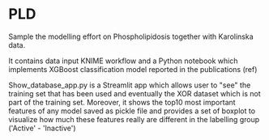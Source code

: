 # PLD
Sample the modelling effort on Phospholipidosis together with Karolinska data.

It contains data input KNIME workflow and a Python notebook which implements XGBoost classification model reported in the publications (ref)

Show_database_app.py is a Streamlit app which allows user to "see" the training set that has been used and eventually the XOR dataset which is not part of the training set. Moreover, it shows the top10 most important features of any model saved as pickle file and provides a set of boxplot to visualize how much these features really are different in the labelling group ('Active' - 'Inactive')

